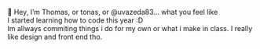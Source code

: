 👋 Hey, I’m Thomas, or tonas, or @uvazeda83... what you feel like <br>
I started learning how to code this year :D <br>
Im allways commiting things i do for my own or what i make in class. I really like design and front end tho. <br>
